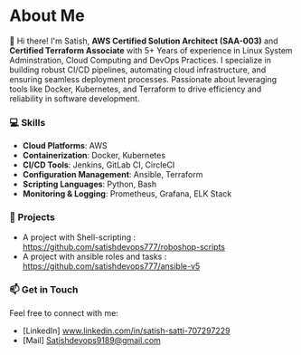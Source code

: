 # About Me

👋 Hi there! I'm Satish, **AWS Certified Solution Architect (SAA-003)** and **Certified Terraform Associate** with 5+ Years of experience in Linux System Adminstration, Cloud Computing and DevOps Practices.
I specialize in building robust CI/CD pipelines, automating cloud infrastructure, and ensuring seamless deployment processes. Passionate about leveraging tools like Docker, Kubernetes, and Terraform to drive efficiency and reliability in software development.

### 💻 Skills
- **Cloud Platforms**: AWS
- **Containerization**: Docker, Kubernetes
- **CI/CD Tools**: Jenkins, GitLab CI, CircleCI
- **Configuration Management**: Ansible, Terraform
- **Scripting Languages**: Python, Bash
- **Monitoring & Logging**: Prometheus, Grafana, ELK Stack

### 🌟 Projects
- A project with Shell-scripting : https://github.com/satishdevops777/roboshop-scripts
- A project with ansible roles and tasks : https://github.com/satishdevops777/ansible-v5
  
### 📫 Get in Touch
Feel free to connect with me:
- [LinkedIn] www.linkedin.com/in/satish-satti-707297229
- [Mail] Satishdevops9189@gmail.com
